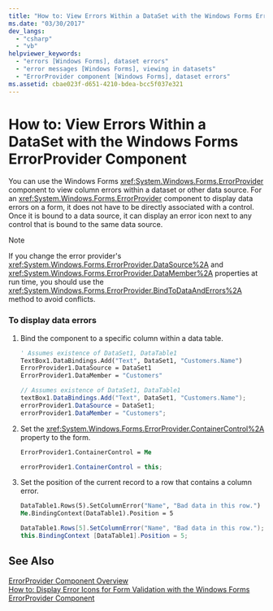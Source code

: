 ```yaml
---
title: "How to: View Errors Within a DataSet with the Windows Forms ErrorProvider Component"
ms.date: "03/30/2017"
dev_langs: 
  - "csharp"
  - "vb"
helpviewer_keywords: 
  - "errors [Windows Forms], dataset errors"
  - "error messages [Windows Forms], viewing in datasets"
  - "ErrorProvider component [Windows Forms], dataset errors"
ms.assetid: cbae023f-d651-4210-bdea-bcc5f037e321
---
```

# How to: View Errors Within a DataSet with the Windows Forms ErrorProvider Component
You can use the Windows Forms <xref:System.Windows.Forms.ErrorProvider> component to view column errors within a dataset or other data source. For an <xref:System.Windows.Forms.ErrorProvider> component to display data errors on a form, it does not have to be directly associated with a control. Once it is bound to a data source, it can display an error icon next to any control that is bound to the same data source.  
  
> [!NOTE]
>  If you change the error provider's <xref:System.Windows.Forms.ErrorProvider.DataSource%2A> and <xref:System.Windows.Forms.ErrorProvider.DataMember%2A> properties at run time, you should use the <xref:System.Windows.Forms.ErrorProvider.BindToDataAndErrors%2A> method to avoid conflicts.  
  
### To display data errors  
  
1. Bind the component to a specific column within a data table.  
  
   ```vb  
   ' Assumes existence of DataSet1, DataTable1  
   TextBox1.DataBindings.Add("Text", DataSet1, "Customers.Name")  
   ErrorProvider1.DataSource = DataSet1  
   ErrorProvider1.DataMember = "Customers"  
   ```  
  
   ```csharp  
   // Assumes existence of DataSet1, DataTable1  
   textBox1.DataBindings.Add("Text", DataSet1, "Customers.Name");  
   errorProvider1.DataSource = DataSet1;  
   errorProvider1.DataMember = "Customers";  
   ```  
  
2. Set the <xref:System.Windows.Forms.ErrorProvider.ContainerControl%2A> property to the form.  
  
   ```vb  
   ErrorProvider1.ContainerControl = Me  
   ```  
  
   ```csharp  
   errorProvider1.ContainerControl = this;  
   ```  
  
3. Set the position of the current record to a row that contains a column error.  
  
   ```vb  
   DataTable1.Rows(5).SetColumnError("Name", "Bad data in this row.")  
   Me.BindingContext(DataTable1).Position = 5  
   ```  
  
   ```csharp  
   DataTable1.Rows[5].SetColumnError("Name", "Bad data in this row.");  
   this.BindingContext [DataTable1].Position = 5;  
   ```  
  
## See Also  
 [ErrorProvider Component Overview](../../../../docs/framework/winforms/controls/errorprovider-component-overview-windows-forms.md)  
 [How to: Display Error Icons for Form Validation with the Windows Forms ErrorProvider Component](../../../../docs/framework/winforms/controls/display-error-icons-for-form-validation-with-wf-errorprovider.md)
